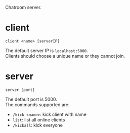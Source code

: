 Chatroom server.  

# client

    client <name> [serverIP]  

The default server IP is `localhost:5000`.  
Clients should choose a unique name or they cannot join.  

# server

    server [port]

The default port is 5000.  
The commands supported are:  
- `/kick <name>`: kick client with name
- `list`: list all online clients
- `/kickall`: kick everyone

